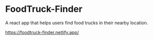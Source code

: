 # FoodTruck-Finder
A react app that helps users find food trucks in their nearby location.

https://foodtruck-finder.netlify.app/
